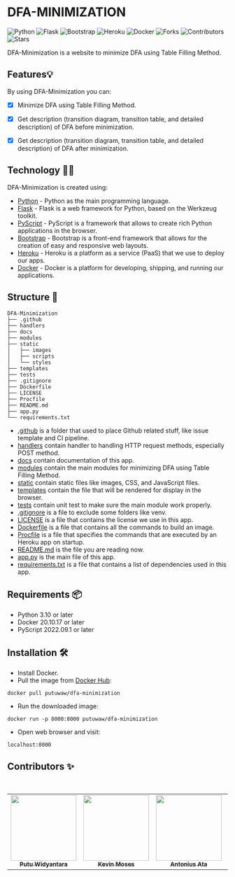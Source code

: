 # DFA-MINIMIZATION

![Python](https://img.shields.io/badge/Python-FFD43B?style=for-the-badge&logo=python&logoColor=blue)
![Flask](https://img.shields.io/badge/Flask-000000?style=for-the-badge&logo=flask&logoColor=white)
![Bootstrap](https://img.shields.io/badge/Bootstrap-563D7C?style=for-the-badge&logo=bootstrap&logoColor=white)
![Heroku](https://img.shields.io/badge/Heroku-430098?style=for-the-badge&logo=heroku&logoColor=white)
![Docker](https://img.shields.io/badge/Docker-2CA5E0?style=for-the-badge&logo=docker&logoColor=white)
![Forks](https://img.shields.io/github/forks/putuwaw/dfa-minimization?style=for-the-badge)
![Contributors](https://img.shields.io/github/contributors/putuwaw/dfa-minimization?style=for-the-badge)
![Stars](https://img.shields.io/github/stars/putuwaw/dfa-minimization?style=for-the-badge)

DFA-Minimization is a website to minimize DFA using Table Filling Method.

## Features💡
By using DFA-Minimization you can:
- [x] Minimize DFA using Table Filling Method.
- [x] Get description (transition diagram, transition table, and detailed description) of DFA before minimization.
- [x] Get description (transition diagram, transition table, and detailed description) of DFA after minimization.



## Technology 👨‍💻
DFA-Minimization is created using:
- [Python](https://www.python.org/) - 
Python as the main programming language.
- [Flask](https://flask.palletsprojects.com/en/2.2.x/) - Flask is a web framework for Python, based on the Werkzeug toolkit.
- [PyScript](https://pyscript.net/) - PyScript is a framework that allows to create rich Python applications in the browser.
- [Bootstrap](https://getbootstrap.com/) - Bootstrap is a front-end framework that allows for the creation of easy and responsive web layouts.
- [Heroku](https://www.heroku.com/) - Heroku is a platform as a service (PaaS) that we use to deploy our apps.
- [Docker](https://www.docker.com/) - Docker is a platform for developing, shipping, and running our applications.


## Structure 📂
```
DFA-Minimization
├── .github
├── handlers
├── docs
├── modules
├── static
│   ├── images
│   ├── scripts
│   └── styles
├── templates
├── tests
├── .gitignore
├── Dockerfile
├── LICENSE
├── Procfile
├── README.md
├── app.py
└── requirements.txt
```
- [.github](.github/) is a folder that used to place Github related stuff, like issue template and CI pipeline.
- [handlers](handlers/) contain handler to handling HTTP request methods, especially POST method.
- [docs](docs/) contain documentation of this app.
- [modules](modules/) contain the main modules for minimizing DFA using Table Filling Method.
- [static](static/) contain static files like images, CSS, and JavaScript files.
- [templates](templates/) contain the file that will be rendered for display in the browser.
- [tests](tests/) contain unit test to make sure the main module work properly.
- [.gitignore](.gitignore) is a file to exclude some folders like venv.
- [LICENSE](LICENSE) is a file that contains the license we use in this app.
- [Dockerfile](Dockerfile) is a file that contains all the commands to build an image.
- [Procfile](Procfile) is a file that specifies the commands that are executed by an Heroku app on startup.
- [README.md](README.md) is the file you are reading now.
- [app.py](app.py) is the main file of this app.
- [requirements.txt](requirements.txt) is a file that contains a list of dependencies used in this app.

## Requirements 📦
- Python 3.10 or later
- Docker 20.10.17 or later
- PyScript 2022.09.1 or later

## Installation 🛠️
- Install Docker.
- Pull the image from [Docker Hub](https://hub.docker.com/r/putuwaw/dfa-minimization):
```
docker pull putuwaw/dfa-minimization
```
- Run the downloaded image:
```
docker run -p 8000:8000 putuwaw/dfa-minimization
```
- Open web browser and visit:
```
localhost:8000
```

## Contributors ✨
<br>
<table align="center">
  <tr>
    <td align="center"><a href="https://github.com/putuwaw"><img src="https://avatars.githubusercontent.com/u/90038606?v=4" width="150px;" alt=""/><br><sub><b>Putu Widyantara</b></sub></td> 
    <td align="center"><a href="https://github.com/KEVINMOSESWALELENG"><img src="https://avatars.githubusercontent.com/u/103045275?v=4" width="150px;" alt=""/><br><sub><b>Kevin Moses</b></sub></td> 
    <td align="center"><a href="https://github.com/Antoniusata12"><img src="https://avatars.githubusercontent.com/u/113809833?v=4" width="150px;" alt=""/><br><sub><b>Antonius Ata</b></sub></td>
    <td align="center"><a href="https://github.com/YogaLaksana"><img src="https://avatars.githubusercontent.com/u/103047470?v=4" width="150px;" alt=""/><br><sub><b>Yoga Laksana</b></sub></td>
  </tr>
</table>